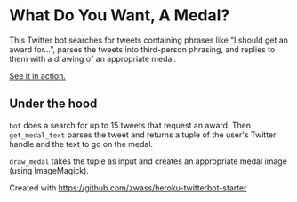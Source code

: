 # What Do You Want, A Medal?

This Twitter bot searches for tweets containing phrases like “I should get an award for...”, parses the tweets into third-person phrasing, and replies to them with a drawing of an appropriate medal.

[See it in action.](https://twitter.com/wdywam/)

## Under the hood

`bot` does a search for up to 15 tweets that request an award. Then `get_medal_text` parses the tweet and returns a tuple of the user's Twitter handle and the text to go on the medal.

`draw_medal` takes the tuple as input and creates an appropriate medal image (using ImageMagick).

Created with https://github.com/zwass/heroku-twitterbot-starter
